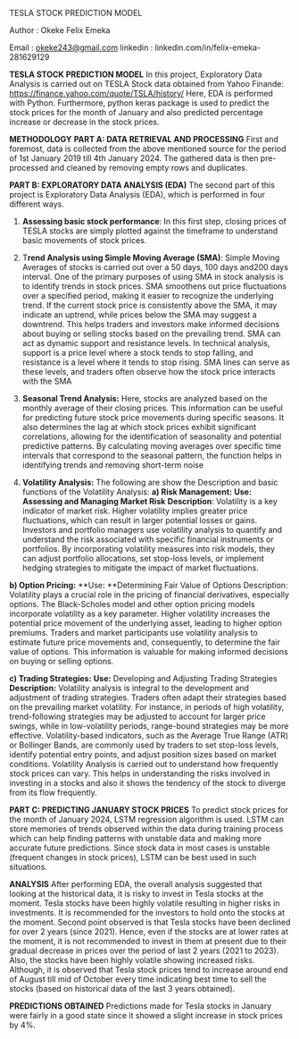 TESLA STOCK PREDICTION MODEL

Author : Okeke Felix Emeka

Email : okeke243@gmail.com linkedin : linkedin.com/in/felix-emeka-281629129

**TESLA STOCK PREDICTION MODEL**
In this project, Exploratory Data Analysis is carried out on TESLA Stock data obtained from Yahoo Finande: https://finance.yahoo.com/quote/TSLA/history/
Here, EDA is performed with Python. Furthermore, python keras package is used to predict the stock prices for the month of January and also predicted percentage increase or decrease in the stock prices.

**METHODOLOGY**
**PART A: DATA RETRIEVAL AND PROCESSING**
First and foremost, data is collected from the above mentioned source for the period of 1st January 2019 till 4th January 2024. The gathered data is then pre-processed and cleaned by removing empty rows and duplicates.

**PART B: EXPLORATORY DATA ANALYSIS (EDA)**
The second part of this project is Exploratory Data Analysis (EDA), which is performed in four different ways.
1.	**Assessing basic stock performance**: In this first step, closing prices of TESLA stocks are simply plotted against the timeframe to understand basic movements of stock prices.
2.	T**rend Analysis using Simple Moving Average (SMA)**: Simple Moving Averages of stocks is carried out over a 50 days, 100 days and200 days interval. One of the primary purposes of using SMA in stock analysis is to identify trends in stock prices. SMA smoothens out price fluctuations over a specified period, making it easier to recognize the underlying trend. If the current stock price is consistently above the SMA, it may indicate an uptrend, while prices below the SMA may suggest a downtrend. This helps traders and investors make informed decisions about buying or selling stocks based on the prevailing trend. 
SMA can act as dynamic support and resistance levels. In technical analysis, support is a price level where a stock tends to stop falling, and resistance is a level where it tends to stop rising. SMA lines can serve as these levels, and traders often observe how the stock price interacts with the SMA
3.	**Seasonal Trend Analysis:** Here, stocks are analyzed based on the monthly average of their closing prices. This information can be useful for predicting future stock price movements during specific seasons. It also determines the lag at which stock prices exhibit significant correlations, allowing for the identification of seasonality and potential predictive patterns. By calculating moving averages over specific time intervals that correspond to the seasonal pattern, the function helps in identifying trends and removing short-term noise

4.	**Volatility Analysis:** The following are show the Description and basic functions of the Volatility Analysis:
**a)	Risk Management:**
**Use: Assessing and Managing Market Risk**
**Description**: Volatility is a key indicator of market risk. Higher volatility implies greater price fluctuations, which can result in larger potential losses or gains. Investors and portfolio managers use volatility analysis to quantify and understand the risk associated with specific financial instruments or portfolios. By incorporating volatility measures into risk models, they can adjust portfolio allocations, set stop-loss levels, or implement hedging strategies to mitigate the impact of market fluctuations.

**b)	Option Pricing:**
**Use: **Determining Fair Value of Options
Description: Volatility plays a crucial role in the pricing of financial derivatives, especially options. The Black-Scholes model and other option pricing models incorporate volatility as a key parameter. Higher volatility increases the potential price movement of the underlying asset, leading to higher option premiums. Traders and market participants use volatility analysis to estimate future price movements and, consequently, to determine the fair value of options. This information is valuable for making informed decisions on buying or selling options.

**c)	Trading Strategies:**
**Use:** Developing and Adjusting Trading Strategies
**Description:** Volatility analysis is integral to the development and adjustment of trading strategies. Traders often adapt their strategies based on the prevailing market volatility. For instance, in periods of high volatility, trend-following strategies may be adjusted to account for larger price swings, while in low-volatility periods, range-bound strategies may be more effective. Volatility-based indicators, such as the Average True Range (ATR) or Bollinger Bands, are commonly used by traders to set stop-loss levels, identify potential entry points, and adjust position sizes based on market conditions.
Volatility Analysis is carried out to understand how frequently stock prices can vary. This helps in understanding the risks involved in investing in a stocks and also it shows the tendency of the stock to diverge from its flow frequently.

**PART C: PREDICTING JANUARY STOCK PRICES**
To predict stock prices for the month of January 2024, LSTM regression algorithm is used. LSTM can store memories of trends observed within the data during training process which can help finding patterns with unstable data and making more accurate future predictions. Since stock data in most cases is unstable (frequent changes in stock prices), LSTM can be best used in such situations.

**ANALYSIS**
After performing EDA, the overall analysis suggested that looking at the historical data, it is risky to invest in Tesla stocks at the moment. Tesla stocks have been highly volatile resulting in higher risks in investments. It is recommended for the investors to hold onto the stocks at the moment. 
Second point observed is that Tesla stocks have been declined for over 2 years (since 2021). Hence, even if the stocks are at lower rates at the moment, it is not recommended to invest in them at present due to their gradual decrease in prices over the period of last 2 years (2021 to 2023). 
Also, the stocks have been highly volatile showing increased risks. Although, it is observed that Tesla stock prices tend to increase around end of August till mid of October every time indicating best time to sell the stocks (based on historical data of the last 3 years obtained).

**PREDICTIONS OBTAINED**
Predictions made for Tesla stocks in January were fairly in a good state since it showed a slight increase in stock prices by 4%.
